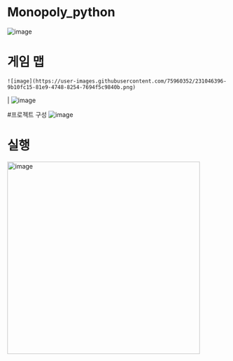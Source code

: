 # Monopoly_python

![image](https://user-images.githubusercontent.com/75960352/231045723-922c774c-26bb-4ff1-acde-0f43da4e361f.png)

# 게임 맵

    ![image](https://user-images.githubusercontent.com/75960352/231046396-9b10fc15-81e9-4748-8254-7694f5c9840b.png)
 |
    ![image](https://user-images.githubusercontent.com/75960352/231045897-3a9272a1-3e52-45ff-b7cd-0f7200eb9ffd.png)
 


#프로젝트 구성 
![image](https://user-images.githubusercontent.com/75960352/231046021-017dffbb-9ce6-45f4-b54a-5fe31c98bb7e.png)

# 실행 
<img width="440" alt="image" src="https://user-images.githubusercontent.com/75960352/231046197-80eb3b82-cfda-457a-88e4-2cdf4afd7738.png">
